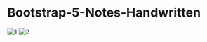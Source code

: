 # Bootstrap-5-Notes-Handwritten
![1](https://github.com/atultembhekar/Bootstrap-5-Notes-Handwritten/assets/127327717/4a0a7f8f-bc54-4f00-a276-70dfec91a3af)
![2](https://github.com/atultembhekar/Bootstrap-5-Notes-Handwritten/assets/127327717/a03e75e2-5f49-44f3-83e0-4311a0c1d8bb)

